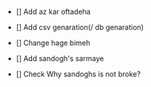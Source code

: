 - [] Add az kar oftadeha
- [] Add csv genaration(/ db genaration)
- [] Change hage bimeh

- [] Add sandogh's sarmaye
- [] Check Why sandoghs is not broke? 